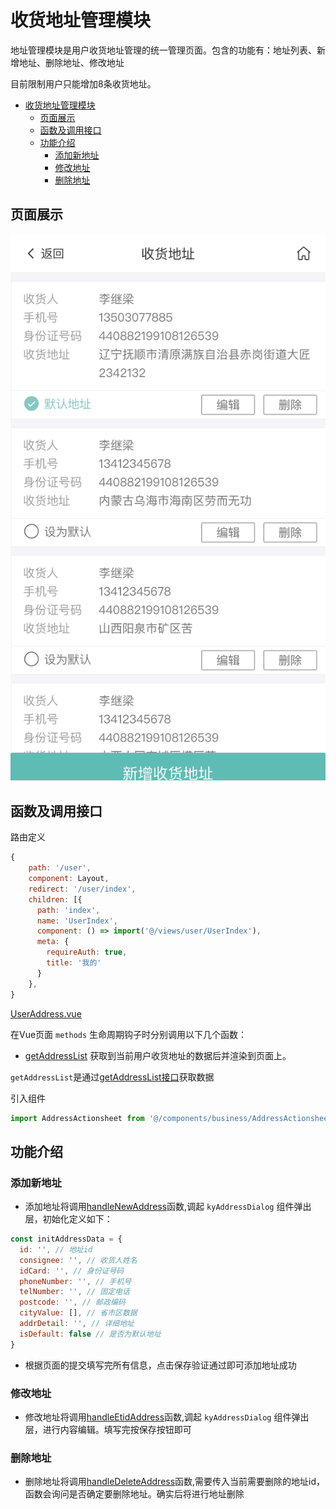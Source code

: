 # 收货地址管理模块

地址管理模块是用户收货地址管理的统一管理页面。包含的功能有：地址列表、新增地址、删除地址、修改地址

目前限制用户只能增加8条收货地址。


<!-- TOC -->

- [收货地址管理模块](#收货地址管理模块)
  - [页面展示](#页面展示)
  - [函数及调用接口](#函数及调用接口)
  - [功能介绍](#功能介绍)
    - [添加新地址](#添加新地址)
    - [修改地址](#修改地址)
    - [删除地址](#删除地址)

<!-- /TOC -->

## 页面展示

![image](./images/userAddress.png)


## 函数及调用接口

路由定义

```js
{
    path: '/user',
    component: Layout,
    redirect: '/user/index',
    children: [{
      path: 'index',
      name: 'UserIndex',
      component: () => import('@/views/user/UserIndex'),
      meta: {
        requireAuth: true,
        title: '我的'
      }
    },
}
```

[UserAddress.vue](https://gitlab.kyani.cn/kyani-inc/kyani-shop-mobile/blob/master/src/views/user/UserAddress.vue)

在Vue页面 `methods` 生命周期钩子时分别调用以下几个函数：
- [getAddressList](https://gitlab.kyani.cn/kyani-inc/kyani-shop-mobile/blob/master/src/views/user/UserAddress.vue#L109) 获取到当前用户收货地址的数据后并渲染到页面上。

`getAddressList`是通过[getAddressList接口](https://gitlab.kyani.cn/kyani-inc/kyani-shop-mobile/blob/master/src/api/urls.js#L26)获取数据

引入组件
```js
import AddressActionsheet from '@/components/business/AddressActionsheet'
```

## 功能介绍

### 添加新地址
  - 添加地址将调用[handleNewAddress](https://gitlab.kyani.cn/kyani-inc/kyani-shop-mobile/blob/master/src/views/user/UserAddress.vue#L129)函数,调起 `kyAddressDialog` 组件弹出层，初始化定义如下：

  ```js
  const initAddressData = {
    id: '', // 地址id
    consignee: '', // 收货人姓名
    idCard: '', // 身份证号码
    phoneNumber: '', // 手机号
    telNumber: '', // 固定电话
    postcode: '', // 邮政编码
    cityValue: [], // 省市区数据
    addrDetail: '', // 详细地址
    isDefault: false // 是否为默认地址
  }
  ```
  - 根据页面的提交填写完所有信息，点击保存验证通过即可添加地址成功

### 修改地址
   - 修改地址将调用[handleEtidAddress](https://gitlab.kyani.cn/kyani-inc/kyani-shop-mobile/blob/master/src/views/user/UserAddress.vue#L156)函数,调起 `kyAddressDialog` 组件弹出层，进行内容编辑。填写完按保存按钮即可
  
### 删除地址
   - 删除地址将调用[handleDeleteAddress](https://gitlab.kyani.cn/kyani-inc/kyani-shop-mobile/blob/master/src/views/user/UserAddress.vue#L185)函数,需要传入当前需要删除的地址id，函数会询问是否确定要删除地址。确实后将进行地址删除
  